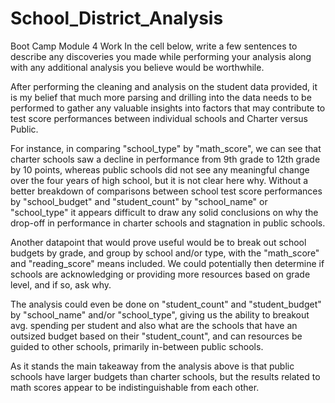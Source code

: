 # School_District_Analysis
Boot Camp Module 4 Work
In the cell below, write a few sentences to describe any discoveries you made while performing your analysis along with any additional analysis you believe would be worthwhile.

After performing the cleaning and analysis on the student data provided, it is my belief that much more parsing and drilling into the data needs to be performed to gather any valuable insights into factors that may contribute to test score performances between individual schools and Charter versus Public.

For instance, in comparing "school_type" by "math_score", we can see that charter schools saw a decline in performance from 9th grade to 12th grade by 10 points, whereas public schools did not see any meaningful change over the four years of high school, but it is not clear here why. Without a better breakdown of comparisons between school test score performances by "school_budget" and "student_count" by "school_name" or "school_type" it appears difficult to draw any solid conclusions on why the drop-off in performance in charter schools and stagnation in public schools.

Another datapoint that would prove useful would be to break out school budgets by grade, and group by school and/or type, with the "math_score" and "reading_score" means included. We could potentially then determine if schools are acknowledging or providing more resources based on grade level, and if so, ask why.

The analysis could even be done on "student_count" and "student_budget" by "school_name" and/or "school_type", giving us the ability to breakout avg. spending per student and also what are the schools that have an outsized budget based on their "student_count", and can resources be guided to other schools, primarily in-between public schools.

As it stands the main takeaway from the analysis above is that public schools have larger budgets than charter schools, but the results related to math scores appear to be indistinguishable from each other.
